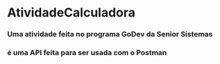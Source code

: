 # AtividadeCalculadora
### Uma atividade feita no programa GoDev da Senior Sistemas
### é uma API feita para ser usada com o Postman
